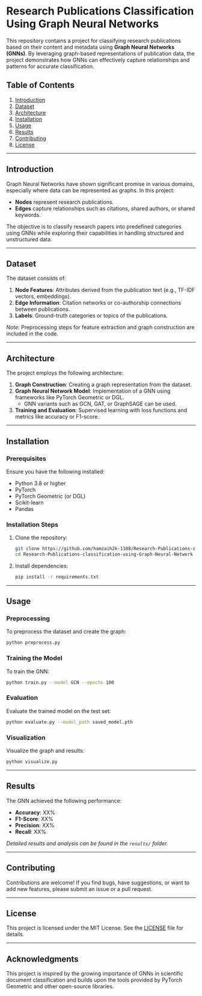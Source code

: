 
# Research Publications Classification Using Graph Neural Networks  

This repository contains a project for classifying research publications based on their content and metadata using **Graph Neural Networks (GNNs)**. By leveraging graph-based representations of publication data, the project demonstrates how GNNs can effectively capture relationships and patterns for accurate classification.

## Table of Contents  
1. [Introduction](#introduction)  
2. [Dataset](#dataset)  
3. [Architecture](#architecture)  
4. [Installation](#installation)  
5. [Usage](#usage)  
6. [Results](#results)  
7. [Contributing](#contributing)  
8. [License](#license)  

---

## Introduction  

Graph Neural Networks have shown significant promise in various domains, especially where data can be represented as graphs. In this project:  
- **Nodes** represent research publications.  
- **Edges** capture relationships such as citations, shared authors, or shared keywords.  

The objective is to classify research papers into predefined categories using GNNs while exploring their capabilities in handling structured and unstructured data.

---

## Dataset  

The dataset consists of:  
1. **Node Features**: Attributes derived from the publication text (e.g., TF-IDF vectors, embeddings).  
2. **Edge Information**: Citation networks or co-authorship connections between publications.  
3. **Labels**: Ground-truth categories or topics of the publications.  

*Note*: Preprocessing steps for feature extraction and graph construction are included in the code.

---

## Architecture  

The project employs the following architecture:  
1. **Graph Construction**: Creating a graph representation from the dataset.  
2. **Graph Neural Network Model**: Implementation of a GNN using frameworks like PyTorch Geometric or DGL.  
    - GNN variants such as GCN, GAT, or GraphSAGE can be used.  
3. **Training and Evaluation**: Supervised learning with loss functions and metrics like accuracy or F1-score.  

---

## Installation  

### Prerequisites  
Ensure you have the following installed:  
- Python 3.8 or higher  
- PyTorch  
- PyTorch Geometric (or DGL)  
- Scikit-learn  
- Pandas  

### Installation Steps  
1. Clone the repository:  
   ```bash  
   git clone https://github.com/hamzaih2k-1108/Research-Publications-classification-using-Graph-Neural-Network.git  
   cd Research-Publications-classification-using-Graph-Neural-Network  
   ```  
2. Install dependencies:  
   ```bash  
   pip install -r requirements.txt  
   ```  

---

## Usage  

### Preprocessing  
To preprocess the dataset and create the graph:  
```bash  
python preprocess.py  
```  

### Training the Model  
To train the GNN:  
```bash  
python train.py --model GCN --epochs 100  
```  

### Evaluation  
Evaluate the trained model on the test set:  
```bash  
python evaluate.py --model_path saved_model.pth  
```  

### Visualization  
Visualize the graph and results:  
```bash  
python visualize.py  
```  

---

## Results  

The GNN achieved the following performance:  
- **Accuracy**: XX%  
- **F1-Score**: XX%  
- **Precision**: XX%  
- **Recall**: XX%  

*Detailed results and analysis can be found in the `results/` folder.*  

---

## Contributing  

Contributions are welcome! If you find bugs, have suggestions, or want to add new features, please submit an issue or a pull request.  

---

## License  

This project is licensed under the MIT License. See the [LICENSE](LICENSE) file for details.  

---

## Acknowledgments  

This project is inspired by the growing importance of GNNs in scientific document classification and builds upon the tools provided by PyTorch Geometric and other open-source libraries.

